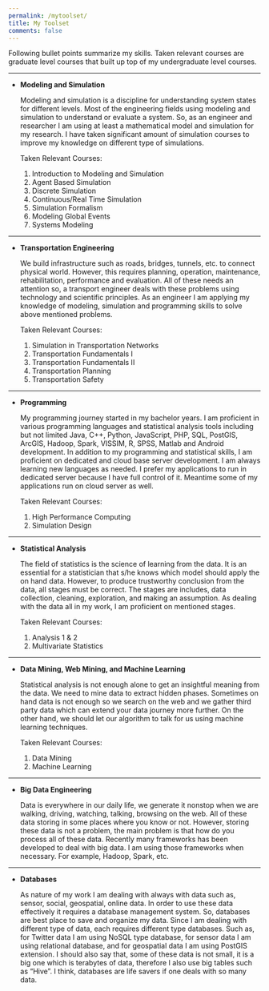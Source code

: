 ```yaml
---
permalink: /mytoolset/
title: My Toolset
comments: false
---
```


Following bullet points summarize my skills. Taken relevant courses are graduate level courses that built up top of my undergraduate level courses.

---

* **Modeling and Simulation**

   Modeling and simulation is a discipline for understanding system states for different levels. Most of the engineering fields using modeling and simulation to understand or evaluate a system. So, as an engineer and researcher I am using at least a mathematical model and simulation for my research. I have taken significant amount of simulation courses to improve my knowledge on different type of simulations.

   Taken Relevant Courses:

   1. Introduction to Modeling and Simulation
   2. Agent Based Simulation
   3. Discrete Simulation
   4. Continuous/Real Time Simulation
   5. Simulation Formalism
   6. Modeling Global Events
   7. Systems Modeling

---
* **Transportation Engineering**

   We build infrastructure such as roads, bridges, tunnels, etc. to connect physical world. However, this requires planning, operation, maintenance, rehabilitation, performance and evaluation. All of these needs an attention so, a transport engineer deals with these problems using technology and scientific principles. As an engineer I am applying my knowledge of modeling, simulation and programming skills to solve above mentioned problems.

   Taken Relevant Courses:

   1. Simulation in Transportation Networks
   2. Transportation Fundamentals I
   3. Transportation Fundamentals II
   4. Transportation Planning
   5. Transportation Safety

---
* **Programming**

   My programming journey started in my bachelor years. I am proficient in various programming languages and statistical analysis tools including but not limited Java, C++, Python, JavaScript, PHP, SQL, PostGIS, ArcGIS, Hadoop, Spark, VISSIM, R, SPSS, Matlab and Android development. In addition to my programming and statistical skills, I am proficient on dedicated and cloud base server development. I am always learning new languages as needed. I prefer my applications to run in dedicated server because I have full control of it. Meantime some of my applications run on cloud server as well.

   Taken Relevant Courses:

   1. High Performance Computing
   2. Simulation Design

---
* **Statistical Analysis**

   The field of statistics is the science of learning from the data. It is an essential for a statistician that s/he knows which model should apply the on hand data. However, to produce trustworthy conclusion from the data, all stages must be correct. The stages are includes, data collection, cleaning, exploration, and making an assumption.  As dealing with the data all in my work, I am proficient on mentioned stages.

   Taken Relevant Courses:

   1. Analysis 1 & 2
   2. Multivariate Statistics

---
* **Data Mining, Web Mining, and Machine Learning**

   Statistical analysis is not enough alone to get an insightful meaning from the data. We need to mine data to extract hidden phases. Sometimes on hand data is not enough so we search on the web and we gather third party data which can extend your data journey more further. On the other hand, we should let our algorithm to talk for us using machine learning techniques.

   Taken Relevant Courses:

   1. Data Mining
   2. Machine Learning

---
* **Big Data Engineering**

   Data is everywhere in our daily life, we generate it nonstop when we are walking, driving, watching, talking, browsing on the web. All of these data storing in some places where you know or not. However, storing these data is not a problem, the main problem is that how do you process all of these data. Recently many frameworks has been developed to deal with big data. I am using those frameworks when necessary. For example, Hadoop, Spark, etc.

---
* **Databases**

   As nature of my work I am dealing with always with data such as, sensor, social, geospatial, online data. In order to use these data effectively it requires a database management system. So, databases are best place to save and organize my data. Since I am dealing with different type of data, each requires different type databases. Such as, for Twitter data I am using NoSQL type database, for sensor data I am using relational database, and for geospatial data I am using PostGIS extension. I should also say that, some of these data is not small, it is a big one which is terabytes of data, therefore I also use big tables such as “Hive”. I think, databases are life savers if one deals with so many data.
